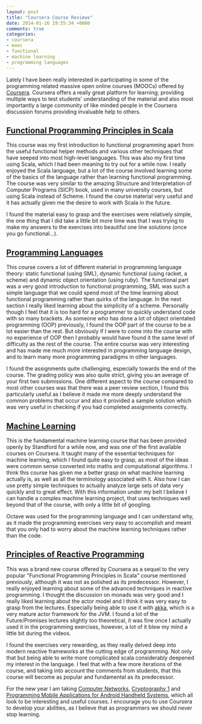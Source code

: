 ```yaml
---
layout: post
title: "Coursera Course Reviews"
date: 2014-01-26 19:55:34 +0000
comments: true
categories:
- coursera
- mooc
- functional
- machine learning
- programming languages
---
```


Lately I have been really interested in participating in some of the programming related massive open online courses (MOOCs) offered by [Coursera](https://www.coursera.org/). Coursera offers a really great platform for learning; providing multiple ways to test students' understanding of the material and also most importantly a large community of like minded people in the Coursera discussion forums providing invaluable help to others.

<!-- more -->

[Functional Programming Principles in Scala](https://www.coursera.org/course/progfun)
-------------------------------------------------------------------------------------

This course was my first introduction to functional programming apart from the useful functional helper methods and various other techniques that have seeped into most high-level languages. This was also my first time using Scala, which I had been meaning to try out for a while now. I really enjoyed the Scala language, but a lot of the course involved learning some of the basics of the language rather than learning functional programming. The course was very similar to the amazing Structure and Interpretation of Computer Programs (SICP) book, used in many university courses, but using Scala instead of Scheme. I found the course material very useful and it has actually given me the desire to work with Scala in the future.

I found the material easy to grasp and the exercises were relatively simple, the one thing that I did take a little bit more time was that I was trying to make my answers to the exercises into beautiful one line solutions (once you go functional...).

[Programming Languages](https://www.coursera.org/course/proglang)
-----------------------------------------------------------------

This course covers a lot of different material in programming language theory: static functional (using SML), dynamic functional (using racket, a scheme) and dynamic object orientation (using ruby). The functional part was a very good introduction to functional programming, SML was such a simple language that we could spend most of the time learning about functional programming rather than quirks of the language. In the next section I really liked learning about the simplicity of a scheme. Personally though I feel that it is too hard for a programmer to quickly understand code with so many brackets. As someone who has done a lot of object orientated programming (OOP) previously, I found the OOP part of the course to be a lot easier than the rest. But obviously if I were to come into the course with no experience of OOP then I probably would have found it the same level of difficulty as the rest of the course. The entire course was very interesting and has made me much more interested in programming language design, and to learn many more programming paradigms in other languages.

I found the assignments quite challenging, especially towards the end of the course. The grading policy was also quite strict, giving you an average of your first two submissions. One different aspect to the course compared to most other courses was that there was a peer review section, I found this particularly useful as I believe it made me more deeply understand the common problems that occur and also it provided a sample solution which was very useful in checking if you had completed assignments correctly.

[Machine Learning](https://www.coursera.org/course/ml)
------------------------------------------------------

This is the fundamental machine learning course that has been provided openly by Standford for a while now, and was one of the first available courses on Coursera. It taught many of the essential techniques for machine learning, which I found quite easy to grasp, as most of the ideas were common sense converted into maths and computational algorithms. I think this course has given me a better grasp on what machine learning actually is, as well as all the terminology associated with it. Also how I can use pretty simple techniques to actually analyze large sets of data very quickly and to great effect. With this information under my belt I believe I can handle a complex machine learning project, that uses techniques well beyond that of the course, with only a little bit of googling.

Octave was used for the programming language and I can understand why, as it made the programming exercises very easy to accomplish and meant that you only had to worry about the machine learning techniques rather than the code.

[Principles of Reactive Programming](https://www.coursera.org/course/reactive)
------------------------------------------------------------------------------

This was a brand new course offered by Coursera as a sequel to the very popular "Functional Programming Principles in Scala" course mentioned previously, although it was not as polished as its predecessor. However, I really enjoyed learning about some of the advanced techniques in reactive programming. I thought the discussion on monads was very good and I really liked learning about the actor model and I think it was very easy to grasp from the lectures. Especially being able to use it with [akka](http://akka.io/), which is a very mature actor framework for the JVM. I found a lot of the Future/Promises lectures slightly too theoretical, it was fine once I actually used it in the programming exercises, however, a lot of it blew my mind a little bit during the videos.

I found the exercises very rewarding, as they really delved deep into modern reactive frameworks at the cutting edge of programming. Not only that but being able to write more complicated scala considerably deepened my interest in the language. I feel that with a few more iterations of the course, and taking into account the comments from students, that this course will become as popular and fundamental as its predecessor.

For the new year I am taking [Computer Networks](https://www.coursera.org/course/comnetworks), [Cryptography 1](https://www.coursera.org/course/crypto) and [Programming Mobile Applications for Android Handheld Systems](https://www.coursera.org/course/android), which all look to be interesting and useful courses. I encourage you to use Coursera to develop your abilities, as I believe that as programmers we should never stop learning.
